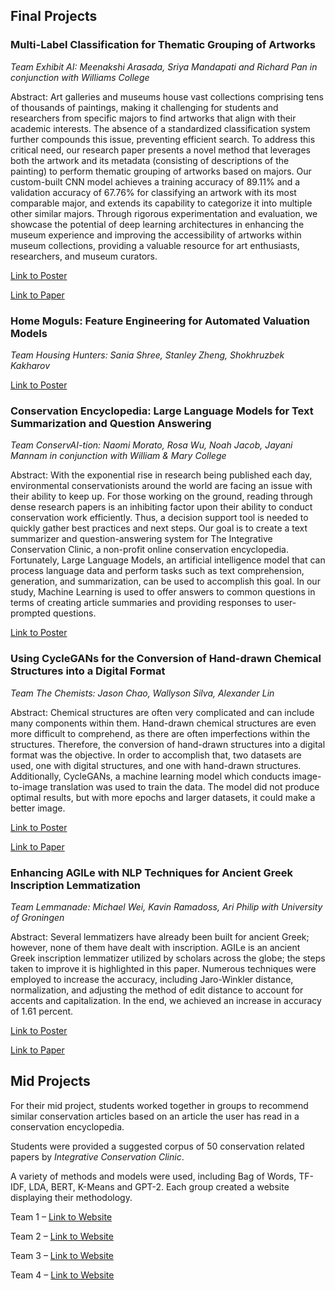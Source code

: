<!--<p align="center">
  <img src="class.png" />
</p>-->

## Final Projects

### **Multi-Label Classification for Thematic Grouping of Artworks** 

*Team Exhibit AI: Meenakshi Arasada, Sriya Mandapati and Richard Pan in conjunction with Williams College*

Abstract: Art galleries and museums house vast collections comprising tens of thousands of paintings, making
it challenging for students and researchers from specific majors to find artworks that align with
their academic interests. The absence of a standardized classification system further compounds this
issue, preventing efficient search. To address this critical need, our research paper presents a novel
method that leverages both the artwork and its metadata (consisting of descriptions of the painting)
to perform thematic grouping of artworks based on majors. Our custom-built CNN model achieves
a training accuracy of 89.11% and a validation accuracy of 67.76% for classifying an artwork with
its most comparable major, and extends its capability to categorize it into multiple other similar
majors. Through rigorous experimentation and evaluation, we showcase the potential of deep learning
architectures in enhancing the museum experience and improving the accessibility of artworks within
museum collections, providing a valuable resource for art enthusiasts, researchers, and museum
curators.

[Link to Poster](ArtMuseum.png)

[Link to Paper](ArtMuseum.pdf)


### **Home Moguls: Feature Engineering for Automated Valuation Models**

*Team Housing Hunters: Sania Shree, Stanley Zheng, Shokhruzbek Kakharov*

[Link to Poster](HouseHunters.png)

### **Conservation Encyclopedia: Large Language Models for Text Summarization and Question Answering**

*Team ConservAI-tion: Naomi Morato, Rosa Wu, Noah Jacob, Jayani Mannam in conjunction with William & Mary College*

Abstract: With the exponential rise in research being published each day, environmental conservationists around the world are facing an issue with their ability to keep up. For those working on the ground, reading through dense research papers is an inhibiting factor upon their ability to conduct conservation work efficiently. Thus, a decision support tool is needed to quickly gather best practices and next steps. Our goal is to create a text summarizer and question-answering system for The Integrative Conservation Clinic, a non-profit online conservation encyclopedia. Fortunately, Large Language Models, an artificial intelligence model that can process language data and perform tasks such as text comprehension, generation, and summarization, can be used to accomplish this goal. In our study, Machine Learning is used to offer answers to common questions in terms of creating article summaries and providing responses to user-prompted questions.

[Link to Poster](Conservation.png)

### **Using CycleGANs for the Conversion of Hand-drawn Chemical Structures into a Digital Format**

*Team The Chemists: Jason Chao, Wallyson Silva, Alexander Lin*

Abstract: Chemical structures are often very complicated and can include many components within them. Hand-drawn chemical structures are even more difficult to comprehend, as there are often imperfections within the structures. Therefore, the conversion of hand-drawn structures into a digital format was the objective. In order to accomplish that, two datasets are used, one with digital structures, and one with hand-drawn structures. Additionally, CycleGANs, a machine learning model which conducts image-to-image translation was used to train the data. The model did not produce optimal results, but with more epochs and larger datasets, it could make a better image. 

[Link to Poster](Cyclegan.png)

[Link to Paper](Cyclegan.pdf)

### **Enhancing AGILe with NLP Techniques for Ancient Greek Inscription Lemmatization**

*Team Lemmanade: Michael Wei, Kavin Ramadoss, Ari Philip with University of Groningen* 

Abstract: Several lemmatizers have already been built for ancient Greek; however, none of them have dealt with inscription. AGILe is an ancient Greek inscription lemmatizer utilized by scholars across the globe; the steps taken to improve it is highlighted in this paper. Numerous techniques were employed to increase the accuracy, including Jaro-Winkler distance, normalization, and adjusting the method of edit distance to account for accents and capitalization. In the end, we achieved an increase in accuracy of 1.61 percent.

[Link to Poster](AGILe.png)

[Link to Paper](AGILe.pdf)

## Mid Projects
For their mid project, students worked together in groups to  recommend similar conservation articles based on an article the user has read in a conservation encyclopedia. 

Students were provided a suggested corpus of 50 conservation related papers by *Integrative Conservation Clinic*.

A variety of methods and models were used, including Bag of Words, TF-IDF, LDA, BERT, K-Means and GPT-2. Each group created a website displaying their methodology. 

Team 1 – [Link to Website](https://shohruz11.github.io/example_website/)

Team 2 – [Link to Website](https://mehta-ai-aimlresearchbootcamp23.github.io/NLP_Midterm-Michael-Ari-Jason-Alex-/)

Team 3 – [Link to Website](https://stanleyzhe.github.io/midterm/)

Team 4 – [Link to Website](https://mehta-ai-aimlresearchbootcamp23.github.io/MidtermMRSR.github.io/)
